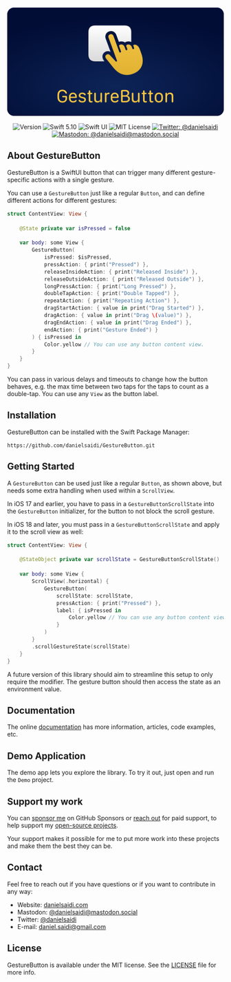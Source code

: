 <p align="center">
    <img src ="Resources/Logo_rounded.png" alt="GestureButton Logo" title="GestureButton" />
</p>

<p align="center">
    <img src="https://img.shields.io/github/v/release/danielsaidi/GestureButton?color=%2300550&sort=semver" alt="Version" title="Version" />
    <img src="https://img.shields.io/badge/swift-5.10-orange.svg" alt="Swift 5.10" title="Swift 5.10" />
    <img src="https://img.shields.io/badge/platform-SwiftUI-blue.svg" alt="Swift UI" title="Swift UI" />
    <img src="https://img.shields.io/github/license/danielsaidi/GestureButton" alt="MIT License" title="MIT License" />
    <a href="https://twitter.com/danielsaidi"><img src="https://img.shields.io/twitter/url?label=Twitter&style=social&url=https%3A%2F%2Ftwitter.com%2Fdanielsaidi" alt="Twitter: @danielsaidi" title="Twitter: @danielsaidi" /></a>
    <a href="https://mastodon.social/@danielsaidi"><img src="https://img.shields.io/mastodon/follow/000253346?label=mastodon&style=social" alt="Mastodon: @danielsaidi@mastodon.social" title="Mastodon: @danielsaidi@mastodon.social" /></a>
</p>


## About GestureButton

GestureButton is a SwiftUI button that can trigger many different gesture-specific actions with a single gesture.

You can use a ``GestureButton`` just like a regular `Button`, and can define different actions for different gestures:

```swift
struct ContentView: View {

    @State private var isPressed = false
    
    var body: some View {
        GestureButton(
            isPressed: $isPressed,
            pressAction: { print("Pressed") },
            releaseInsideAction: { print("Released Inside") },
            releaseOutsideAction: { print("Released Outside") },
            longPressAction: { print("Long Pressed") },
            doubleTapAction: { print("Double Tapped") },
            repeatAction: { print("Repeating Action") },
            dragStartAction: { value in print("Drag Started") },
            dragAction: { value in print("Drag \(value)") },
            dragEndAction: { value in print("Drag Ended") },
            endAction: { print("Gesture Ended") }
        ) { isPressed in
            Color.yellow // You can use any button content view.
        }
    }
}
```

You can pass in various delays and timeouts to change how the button behaves, e.g. the max time between two taps for the taps to count as a double-tap. You can use any `View` as the button label.



## Installation

GestureButton can be installed with the Swift Package Manager:

```
https://github.com/danielsaidi/GestureButton.git
```


## Getting Started

A ``GestureButton`` can be used just like a regular `Button`, as shown above, but needs some extra handling when used within a `ScrollView`.

In iOS 17 and earlier, you have to pass in a ``GestureButtonScrollState`` into the ``GestureButton`` initializer, for the button to not block the scroll gesture.

In iOS 18 and later, you must pass in a ``GestureButtonScrollState`` and apply it to the scroll view as well:

```swift
struct ContentView: View {

    @StateObject private var scrollState = GestureButtonScrollState()
    
    var body: some View {
        ScrollView(.horizontal) {
            GestureButton(
                scrollState: scrollState,
                pressAction: { print("Pressed") },
                label: { isPressed in
                    Color.yellow // You can use any button content view.
                }
            )
        }
        .scrollGestureState(scrollState)
    }
}
```

A future version of this library should aim to streamline this setup to only require the modifier. The gesture button should then access the state as an environment value.



## Documentation

The online [documentation][Documentation] has more information, articles, code examples, etc.



## Demo Application

The demo app lets you explore the library. To try it out, just open and run the `Demo` project.



## Support my work 

You can [sponsor me][Sponsors] on GitHub Sponsors or [reach out][Email] for paid support, to help support my [open-source projects][OpenSource].

Your support makes it possible for me to put more work into these projects and make them the best they can be.



## Contact

Feel free to reach out if you have questions or if you want to contribute in any way:

* Website: [danielsaidi.com][Website]
* Mastodon: [@danielsaidi@mastodon.social][Mastodon]
* Twitter: [@danielsaidi][Twitter]
* E-mail: [daniel.saidi@gmail.com][Email]



## License

GestureButton is available under the MIT license. See the [LICENSE][License] file for more info.



[Email]: mailto:daniel.saidi@gmail.com

[Website]: https://danielsaidi.com
[GitHub]: https://github.com/danielsaidi
[Twitter]: https://twitter.com/danielsaidi
[Mastodon]: https://mastodon.social/@danielsaidi
[OpenSource]: https://danielsaidi.com/opensource
[Sponsors]: https://github.com/sponsors/danielsaidi

[Documentation]: https://danielsaidi.github.io/GestureButton
[Getting-Started]: https://danielsaidi.github.io/GestureButton/documentation/gesturebutton/getting-started
[License]: https://github.com/danielsaidi/GestureButton/blob/master/LICENSE
